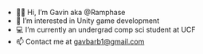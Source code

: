 - 🙋‍♂️ Hi, I’m Gavin aka @Ramphase
- 👾 I’m interested in Unity game development
- 💻 I’m currently an undergrad comp sci student at UCF
- 📫 Contact me at gavbarb1@gmail.com


